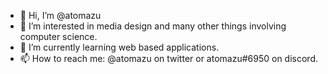 - 👋 Hi, I’m @atomazu
- 👀 I’m interested in media design and many other things involving computer science.
- 🌱 I’m currently learning web based applications.
- 📫 How to reach me: @atomazu on twitter or atomazu#6950 on discord.
